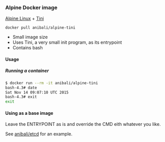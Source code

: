 ### Alpine Docker image

[Alpine Linux](http://www.alpinelinux.org/) + [Tini](https://github.com/krallin/tini)

`docker pull anibali/alpine-tini`

* Small image size
* Uses Tini, a very small init program, as its entrypoint
* Contains bash

#### Usage

##### Running a container

```sh
$ docker run --rm -it anibali/alpine-tini
bash-4.3# date
Sat Nov 14 09:07:10 UTC 2015
bash-4.3# exit
exit
```

#### Using as a base image

Leave the ENTRYPOINT as is and override the CMD eith whatever you like.

See [anibali/etcd](https://hub.docker.com/r/anibali/etcd/~/dockerfile/) for an
example.
